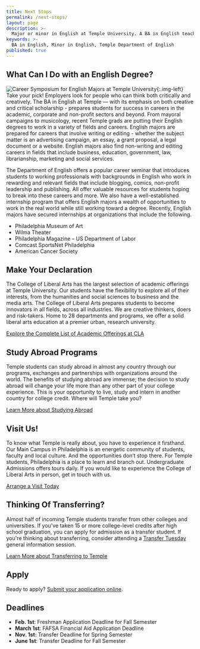 ```yaml
---
title: Next Stops
permalink: /next-stops/
layout: page
description: >-
  Major or minor in English at Temple University. A BA in English teaches you how to think creatively, solve problems and write clearly. 
keywords: >-
  BA in English, Minor in English, Temple Department of English
published: true
---
```


## What Can I Do with an English Degree?
![Career Symposium for English Majors at Temple University]({{site.baseurl}}/media/english-major-career-symposium.jpg){:.img-left} 
Take your pick! Employers look for people who can think both critically and creatively. The BA in English at Temple — with its emphasis on both creative and critical scholarship - prepares students for success in careers in the academic, corporate and non-profit sectors and beyond. From mayoral campaigns to musicology, recent Temple grads are putting their English degrees to work in a variety of fields and careers. English majors are prepared for careers that involve writing or editing - whether the subject matter is an advertising campaign, an essay, a grant proposal, a legal document or a website. English majors also find non-writing and editing careers in fields that include business, education, government, law, librarianship, marketing and social services. 

The Department of English offers a popular career seminar that introduces students to working professionals with backgrounds in English who work in rewarding and relevant fields that include blogging, comics, non-profit leadership and publishing. All offer valuable resources for students hoping to break into these careers and more. We also have a well-established internship program that offers English majors a wealth of opportunities to work in the real world while still working toward a degree. Recently, English majors have secured internships at organizations that include the following. 

- Philadelphia Museum of Art
- Wilma Theater
- Philadelphia Magazine
– US Department of Labor
- Comcast SportsNet Philadelphia
- American Cancer Society

## Make Your Declaration
The College of Liberal Arts has the largest selection of academic offerings at Temple University. Our students have the flexibility to explore all of their interests, from the humanities and social sciences to business and the media arts. The College of Liberal Arts prepares students to become innovators in all fields, across all industries. We are creative thinkers, doers and risk-takers. Home to 28 departments and programs, we offer a solid liberal arts education at a premier urban, research university.

[Explore the Complete List of Academic Offerings at CLA](https://www.liberalarts.temple.edu)

## Study Abroad Programs
Temple students can study abroad in almost any country through our programs, exchanges and partnerships with organizations around the world. The benefits of studying abroad are immense; the decision to study abroad will change your life more than any other part of your college experience. This is your opportunity to live, study and intern in another country for college credit. Where will Temple take you?

[Learn More about Studying Abroad](https://studyabroad.temple.edu/)

## Visit Us!
To know what Temple is really about, you have to experience it firsthand. Our Main Campus in Philadelphia is an energetic community of students, faculty and local culture. And the opportunities don’t stop there. For Temple students, Philadelphia is a place to learn and branch out. Undergraduate Admissions offers tours daily. If you would like to experience the College of Liberal Arts in person, get in touch with us.

[Arrange a Visit Today](http://admissions.temple.edu/visit)

## Thinking Of Transferring?
Almost half of incoming Temple students transfer from other colleges and universities. If you’ve taken 15 or more college-level credits after high school graduation, you can apply for admission as a transfer student.  If you're thinking about transferring, consider attending a [Transfer Tuesday](http://admissions.temple.edu/visit/transfer-tuesday) general information session.

[Learn More about Transferring to Temple](http://admissions.temple.edu/apply/transfer-applicant)

## Apply
Ready to apply? [Submit your application online](http://admissions.temple.edu/apply).

## Deadlines
- **Feb. 1st**: Freshman Application Deadline for Fall Semester
- **March 1st**: FAFSA Financial Aid Application Deadline
- **Nov. 1st**: Transfer Deadline for Spring Semester
- **June 1st**: Transfer Deadline for Fall Semester
